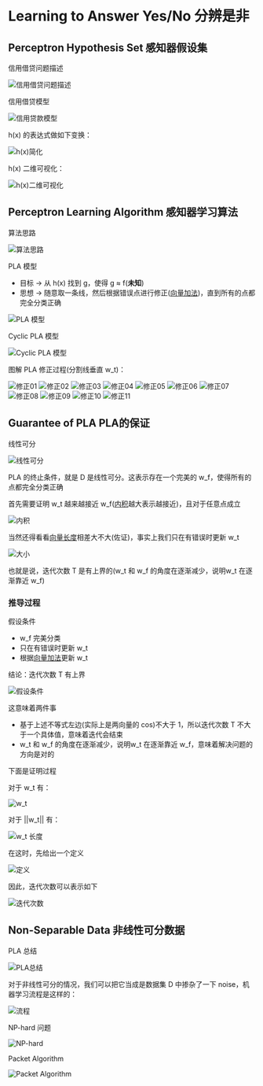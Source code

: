 # Learning to Answer Yes/No 分辨是非
## Perceptron Hypothesis Set 感知器假设集
信用借贷问题描述

![信用借贷问题描述](/images/yn01.png)

信用借贷模型

![信用贷款模型](/images/yn02.png)

h(x) 的表达式做如下变换：

![h(x)简化](/images/yn03.png)

h(x) 二维可视化：

![h(x)二维可视化](/images/yn04.png)

## Perceptron Learning Algorithm 感知器学习算法
算法思路

![算法思路](/images/yn05.png)

PLA 模型
- 目标 -> 从 h(x) 找到 g，使得 g ≈ f(**未知**)
- 思想 -> 随意取一条线，然后根据错误点进行修正([向量加法](/note/SC/向量加法.md))，直到所有的点都完全分类正确

![PLA 模型](/images/yn06.png)

Cyclic PLA 模型

![Cyclic PLA 模型](/images/yn07.png)

图解 PLA 修正过程(分割线垂直 w_t)：

![修正01](/images/xz01.png) ![修正02](/images/xz02.png) ![修正03](/images/xz03.png)
![修正04](/images/xz04.png) ![修正05](/images/xz05.png) ![修正06](/images/xz06.png)
![修正07](/images/xz07.png) ![修正08](/images/xz08.png) ![修正09](/images/xz09.png)
![修正10](/images/xz10.png) ![修正11](/images/xz11.png) 

## Guarantee of PLA PLA的保证
线性可分

![线性可分](/images/yn08.png)

PLA 的终止条件，就是 D 是线性可分。这表示存在一个完美的 w_f，使得所有的点都完全分类正确

首先需要证明 w_t 越来越接近 w_f([内积](/note/SC/向量内积.md)越大表示越接近)，且对于任意点成立

![内积](/images/yn09.png)

当然还得看看[向量长度](/note/SC/向量大小.md)相差大不大(佐证)，事实上我们只在有错误时更新 w_t 
	
![大小](/images/yn10.png)

也就是说，迭代次数 T 是有上界的(w_t 和 w_f 的角度在逐渐减少，说明w_t 在逐渐靠近 w_f)

### 推导过程

假设条件
- w_f 完美分类
- 只在有错误时更新 w_t
- 根据[向量加法](/note/SC/向量加法.md)更新 w_t

结论：迭代次数 T 有上界

![假设条件](/images/platd01.png)

这意味着两件事
- 基于上述不等式左边(实际上是两向量的 cos)不大于 1，所以迭代次数 T 不大于一个具体值，意味着迭代会结束
- w_t 和 w_f 的角度在逐渐减少，说明w_t 在逐渐靠近 w_f，意味着解决问题的方向是对的

下面是证明过程

对于 w_t 有：

![w_t](/images/platd02.png)

对于 ||w_t|| 有：

![w_t  长度](/images/platd03.png)

在这时，先给出一个定义

![定义](/images/gpla06.jpg)

因此，迭代次数可以表示如下

![迭代次数](/images/gpla05.png)

## Non-Separable Data 非线性可分数据
PLA 总结

![PLA总结](/images/yn11.png)

对于非线性可分的情况，我们可以把它当成是数据集 D 中掺杂了一下 noise，机器学习流程是这样的：

![流程](/images/yn12.png)

NP-hard 问题

![NP-hard](/images/yn13.png)

Packet Algorithm

![Packet Algorithm](/images/yn14.png)
